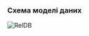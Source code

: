 ### Схема моделі даних


![RelDB](https://user-images.githubusercontent.com/79566277/193781069-0fa1a489-4e25-45e9-906e-10fca13b49b1.jpg)
